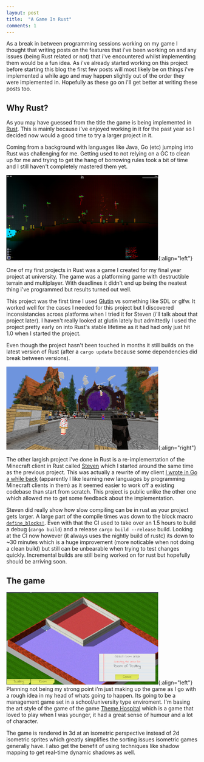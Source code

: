 ```yaml
---
layout: post
title:  "A Game In Rust"
comments: 1
---
```


As a break in between programming sessions working on my game I
thought that writing posts on the features that i've been working
on and any issues (being Rust related or not) that i've encountered
whilst implementing them would be a fun idea.
As i've already started working on this project before starting
this blog the first few posts will most likely be on things i've
implemented a while ago and may happen slightly out of the order
they were implemented in. Hopefully as these go on i'll get better
at writing these posts too.

## Why Rust?

As you may have guessed from the title the game is being implemented
in [Rust][rust-site]. This is mainly because i've enjoyed working
in it for the past year so I decided now would a good time to try
a larger project in it.

Coming from a background with languages like Java, Go (etc) jumping
into Rust was challenging for me. Getting used to not relying on a
GC to clean up for me and trying to get the hang of borrowing rules
took a bit of time and I still haven't completely mastered them yet.

![My final year project at uni](/img/a-game-in-rust/ce301.jpg){:align="left"}

One of my first projects in Rust was a game I created for my final
year project at university. The game was a platforming game with
destructible terrain and multiplayer. With deadlines it didn't
end up being the neatest thing i've programmed but results
turned out well.

This project was the first time I used [Glutin][glutin] vs something
like SDL or glfw. It worked well for the cases I needed for
this project but I discovered inconsistancies across platforms
when I tried it for Steven (i'll talk about that project later).
I haven't really looked at glutin lately but admittedly I used
the project pretty early on into Rust's stable lifetime as it
had had only just hit 1.0 when I started the project.

Even though the project hasn't been touched in months it still builds
on the latest version of Rust (after a `cargo update` because some
dependencies did break between versions).

![Steven: A Minecraft client reimplementation](/img/a-game-in-rust/steven.jpg){:align="right"}

The other largish project i've done in Rust is a re-implementation
of the Minecraft client in Rust called [Steven][steven] which I
started around the same time as the previous project. This was
actually a rewrite of my client [I wrote in Go a while back][steven-go]
(apparently I like learning new languages by programming
Minecraft clients in them) as it seemed easier to work off
a existing codebase than start from scratch. This project
is public unlike the other one which allowed me to get some feedback
about the implementation.

Steven did really show how slow compiling can be in rust as
your project gets larger. A large part of the compile times
was down to the block macro [`define_blocks!`][steven-blocks].
Even with that the CI used to take over an 1.5 hours to build
a debug (`cargo build`) and a release `cargo build --release`
build. Looking at the CI now however (it always uses the nightly
build of rustc) its down to ~30 minutes which is a huge improvement
(more noticable when not doing a clean build) but still can
be unbearable when trying to test changes quickly. Incremental
builds are still being worked on for rust but hopefully should
be arriving soon.

## The game

![My game](/img/a-game-in-rust/game.jpg){:align="left"}
Planning not being my strong point i'm just making up the game as
I go with a rough idea in my head of whats going to happen.
Its going to be a management game set in a school/university type
enviroment. I'm basing the art style of the game of the game
[Theme Hospital][theme-h] which is a game that loved to play
when I was younger, it had a great sense of humour and a lot
of character.

The game is rendered in 3d at an isometric perspective instead of
2d isometric sprites which greatly simplifies the sorting issues
isometric games generally have. I also get the benefit of
using techniques like shadow mapping to get real-time dynamic
shadows as well.

[rust-site]: https://www.rust-lang.org/
[glutin]: https://github.com/tomaka/glutin
[steven]: https://github.com/Thinkofname/steven
[steven-go]: https://github.com/Thinkofname/steven-go
[steven-blocks]: https://github.com/Thinkofname/steven/blob/5e0c041a711a19a6220821c2a3c2e96f0cbb1833/blocks/src/lib.rs#L359
[theme-h]: https://en.wikipedia.org/wiki/Theme_Hospital